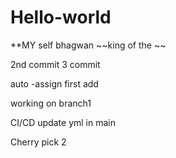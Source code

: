 # Hello-world
**MY self bhagwan
~~king of the ~~


2nd commit
3 commit

auto -assign
first add


working on branch1

CI/CD
update yml in main

Cherry pick
2
